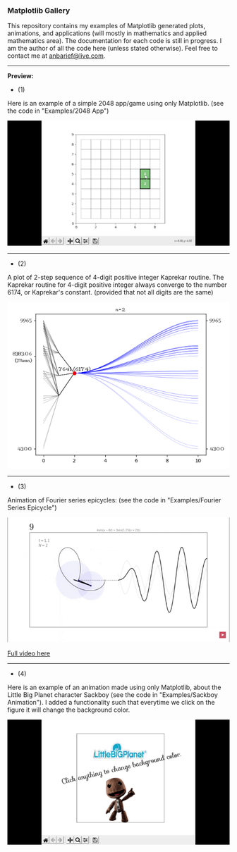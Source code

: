 ### Matplotlib Gallery

This repository contains my examples of Matplotlib generated plots, animations, and applications (will mostly in mathematics and applied mathematics area). The documentation for each code is still in progress. I am the author of all the code here (unless stated otherwise). Feel free to contact me at anbarief@live.com.

___


**Preview:**

- (1) 

Here is an example of a simple 2048 app/game using only Matplotlib. (see the code in "Examples/2048 App")

<img src="/demo_2048.gif"/>

___

- (2)

A plot of 2-step sequence of 4-digit positive integer Kaprekar routine. The Kaprekar routine for 4-digit positive integer always converge to the number 6174, or Kaprekar's constant. (provided that not all digits are the same) 

<img src="/demo_kaprekar.png"/>

___

- (3) 

Animation of Fourier series epicycles: (see the code in "Examples/Fourier Series Epicycle")

<img src="/demo_fourier.gif"/>

<a href="www.youtube.com/watch?v=qi7fc5pcbRY&list=PL48gowPA25i4Le_wV5v2WVxC66siojhcp&index=2">Full video here<a>

___

- (4) 

Here is an example of an animation made using only Matplotlib, about the Little Big Planet character Sackboy (see the code in "Examples/Sackboy Animation"). I added a functionality such that everytime we click on the figure it will change the background color.

<img src="/demo_lbp.gif"/>
